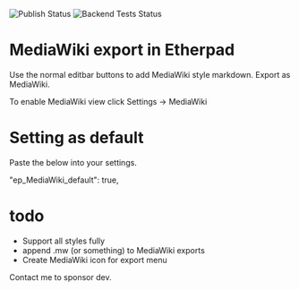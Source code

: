![Publish Status](https://github.com/ether/ep_mediawiki/workflows/Node.js%20Package/badge.svg) ![Backend Tests Status](https://github.com/ether/ep_mediawiki/workflows/Backend%20tests/badge.svg)

MediaWiki export in Etherpad
============================

Use the normal editbar buttons to add MediaWiki style markdown.
Export as MediaWiki.

To enable MediaWiki view click Settings -> MediaWiki

Setting as default
==================
Paste the below into your settings.

"ep_MediaWiki_default": true,

todo
====
* Support all styles fully
* append .mw (or something) to MediaWiki exports
* Create MediaWiki icon for export menu

Contact me to sponsor dev.
